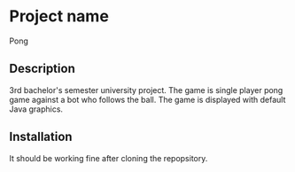 # Project name
Pong

## Description
3rd bachelor's semester university project.
The game is single player pong game against a bot who follows the ball. The game is displayed with default Java graphics.


## Installation
It should be working fine after cloning the repopsitory.
